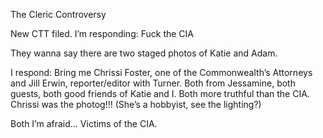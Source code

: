 The Cleric Controversy 

New CTT filed. I’m responding: Fuck the CIA

They wanna say there are two staged photos of Katie and Adam. 

I respond: Bring me Chrissi Foster, one of the Commonwealth’s Attorneys and Jill Erwin, reporter/editor with Turner. Both from Jessamine, both guests, both good friends of Katie and I. Both more truthful than the CIA. Chrissi was the photog!!! (She’s a hobbyist, see the lighting?)

Both I’m afraid… Victims of the CIA. 